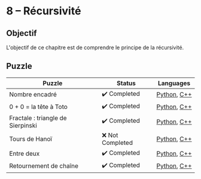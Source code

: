 # 8 – Récursivité

## Objectif

L'objectif de ce chapitre est de comprendre le principe de la récursivité.

## Puzzle

| Puzzle                            | Status                       | Languages                                                                                                                |
| --------------------------------- | ---------------------------- | ------------------------------------------------------------------------------------------------------------------------ |
| Nombre encadré                    | :heavy_check_mark: Completed | [Python](./1%20-%20Nombre%20encadré.py), [C++](./1%20-%20Nombre%20encadré.cpp)                                           |
| 0 + 0 = la tête à Toto            | :heavy_check_mark: Completed | [Python](./2%20-%200%20+%200%20=%20la%20tête%20à%20Toto.py), [C++](./2%20-%200%20+%200%20=%20la%20tête%20à%20Toto.cpp)   |
| Fractale : triangle de Sierpinski | :heavy_check_mark: Completed | [Python](./3%20-%20Fractale%20triangle%20de%20Sierpinski.py), [C++](./3%20-%20Fractale%20triangle%20de%20Sierpinski.cpp) |
| Tours de Hanoï                    | :x: Not Completed            | [Python](./4%20-%20Tours%20de%20Hanoï.py), [C++](./4%20-%20Tours%20de%20Hanoï.cpp)                                       |
| Entre deux                        | :heavy_check_mark: Completed | [Python](./5%20-%20Entre%20deux.py), [C++](./5%20-%20Entre%20deux.cpp)                                                   |
| Retournement de chaîne            | :heavy_check_mark: Completed | [Python](./6%20-%20Retournement%20de%20chaîne.py), [C++](./6%20-%20Retournement%20de%20chaîne.cpp)                       |
